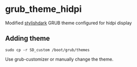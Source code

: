 # grub_theme_hidpi

Modified [stylishdark](https://www.gnome-look.org/p/1009237/) GRUB theme configured for hidpi display

## Adding theme

`sudo cp -r SD_custom /boot/grub/themes`

Use grub-customizer or manually change the theme.
